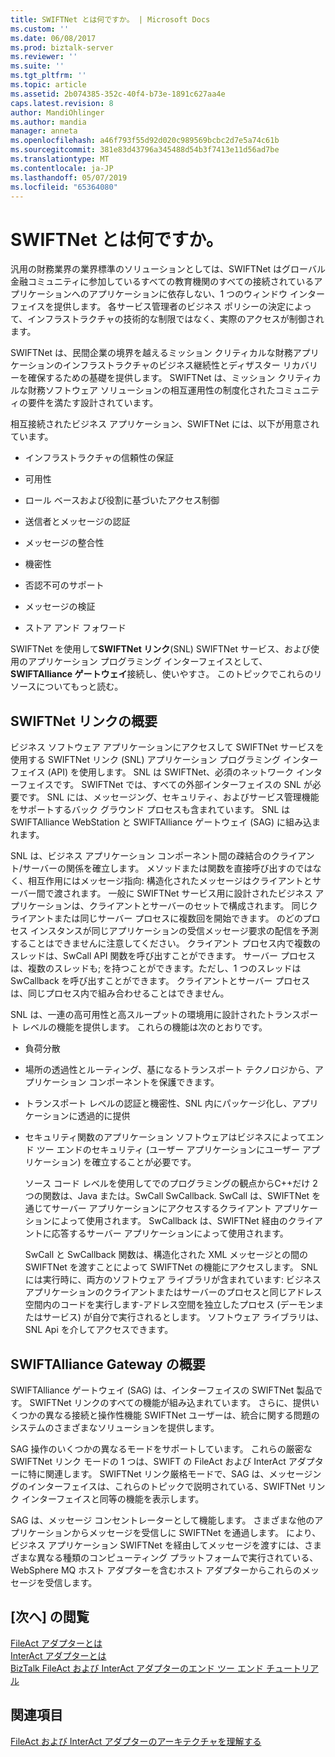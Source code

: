```yaml
---
title: SWIFTNet とは何ですか。 | Microsoft Docs
ms.custom: ''
ms.date: 06/08/2017
ms.prod: biztalk-server
ms.reviewer: ''
ms.suite: ''
ms.tgt_pltfrm: ''
ms.topic: article
ms.assetid: 2b074385-352c-40f4-b73e-1891c627aa4e
caps.latest.revision: 8
author: MandiOhlinger
ms.author: mandia
manager: anneta
ms.openlocfilehash: a46f793f55d92d020c989569bcbc2d7e5a74c61b
ms.sourcegitcommit: 381e83d43796a345488d54b3f7413e11d56ad7be
ms.translationtype: MT
ms.contentlocale: ja-JP
ms.lasthandoff: 05/07/2019
ms.locfileid: "65364080"
---
```

# <a name="what-is-swiftnet"></a>SWIFTNet とは何ですか。
汎用の財務業界の業界標準のソリューションとしては、SWIFTNet はグローバル金融コミュニティに参加しているすべての教育機関のすべての接続されているアプリケーションへのアプリケーションに依存しない、1 つのウィンドウ インターフェイスを提供します。 各サービス管理者のビジネス ポリシーの決定によって、インフラストラクチャの技術的な制限ではなく、実際のアクセスが制御されます。  
  
 SWIFTNet は、民間企業の境界を越えるミッション クリティカルな財務アプリケーションのインフラストラクチャのビジネス継続性とディザスター リカバリーを確保するための基礎を提供します。 SWIFTNet は、ミッション クリティカルな財務ソフトウェア ソリューションの相互運用性の制度化されたコミュニティの要件を満たす設計されています。  
  
 相互接続されたビジネス アプリケーション、SWIFTNet には、以下が用意されています。  
  
-   インフラストラクチャの信頼性の保証  
  
-   可用性  
  
-   ロール ベースおよび役割に基づいたアクセス制御  
  
-   送信者とメッセージの認証  
  
-   メッセージの整合性  
  
-   機密性  
  
-   否認不可のサポート  
  
-   メッセージの検証  
  
-   ストア アンド フォワード  

SWIFTNet を使用して**SWIFTNet リンク**(SNL) SWIFTNet サービス、および使用のアプリケーション プログラミング インターフェイスとして、 **SWIFTAlliance ゲートウェイ**接続し、使いやすさ。 このトピックでこれらのリソースについてもっと読む。

## <a name="swiftnet-link-overview"></a>SWIFTNet リンクの概要

ビジネス ソフトウェア アプリケーションにアクセスして SWIFTNet サービスを使用する SWIFTNet リンク (SNL) アプリケーション プログラミング インターフェイス (API) を使用します。 SNL は SWIFTNet、必須のネットワーク インターフェイスです。 SWIFTNet では、すべての外部インターフェイスの SNL が必要です。 SNL には、メッセージング、セキュリティ、およびサービス管理機能をサポートするバック グラウンド プロセスも含まれています。 SNL は SWIFTAlliance WebStation と SWIFTAlliance ゲートウェイ (SAG) に組み込まれます。  
  
 SNL は、ビジネス アプリケーション コンポーネント間の疎結合のクライアント/サーバーの関係を確立します。 メソッドまたは関数を直接呼び出すのではなく、相互作用にはメッセージ指向: 構造化されたメッセージはクライアントとサーバー間で渡されます。 一般に SWIFTNet サービス用に設計されたビジネス アプリケーションは、クライアントとサーバーのセットで構成されます。 同じクライアントまたは同じサーバー プロセスに複数回を開始できます。 のどのプロセス インスタンスが同じアプリケーションの受信メッセージ要求の配信を予測することはできませんに注意してください。 クライアント プロセス内で複数のスレッドは、SwCall API 関数を呼び出すことができます。 サーバー プロセスは、複数のスレッドも; を持つことができます。ただし、1 つのスレッドは SwCallback を呼び出すことができます。 クライアントとサーバー プロセスは、同じプロセス内で組み合わせることはできません。  
  
 SNL は、一連の高可用性と高スループットの環境用に設計されたトランスポート レベルの機能を提供します。 これらの機能は次のとおりです。  
  
- 負荷分散  
  
- 場所の透過性とルーティング、基になるトランスポート テクノロジから、アプリケーション コンポーネントを保護できます。  
  
- トランスポート レベルの認証と機密性、SNL 内にパッケージ化し、アプリケーションに透過的に提供  
  
- セキュリティ関数のアプリケーション ソフトウェアはビジネスによってエンド ツー エンドのセキュリティ (ユーザー アプリケーションにユーザー アプリケーション) を確立することが必要です。  
  
  ソース コード レベルを使用してでのプログラミングの観点からC++だけ 2 つの関数は、Java または。SwCall SwCallback. SwCall は、SWIFTNet を通じてサーバー アプリケーションにアクセスするクライアント アプリケーションによって使用されます。 SwCallback は、SWIFTNet 経由のクライアントに応答するサーバー アプリケーションによって使用されます。  
  
  SwCall と SwCallback 関数は、構造化された XML メッセージとの間の SWIFTNet を渡すことによって SWIFTNet の機能にアクセスします。 SNL には実行時に、両方のソフトウェア ライブラリが含まれています: ビジネス アプリケーションのクライアントまたはサーバーのプロセスと同じアドレス空間内のコードを実行します-アドレス空間を独立したプロセス (デーモンまたはサービス) が自分で実行されるとします。 ソフトウェア ライブラリは、SNL Api を介してアクセスできます。  

## <a name="swiftalliance-gateway-overview"></a>SWIFTAlliance Gateway の概要
  
SWIFTAlliance ゲートウェイ (SAG) は、インターフェイスの SWIFTNet 製品です。 SWIFTNet リンクのすべての機能が組み込まれています。 さらに、提供いくつかの異なる接続と操作性機能 SWIFTNet ユーザーは、統合に関する問題のシステムのさまざまなソリューションを提供します。  
  
 SAG 操作のいくつかの異なるモードをサポートしています。 これらの厳密な SWIFTNet リンク モードの 1 つは、SWIFT の FileAct および InterAct アダプターに特に関連します。 SWIFTNet リンク厳格モードで、SAG は、メッセージングのインターフェイスは、これらのトピックで説明されている、SWIFTNet リンク インターフェイスと同等の機能を表示します。  
  
 SAG は、メッセージ コンセントレーターとして機能します。 さまざまな他のアプリケーションからメッセージを受信しに SWIFTNet を通過します。 により、ビジネス アプリケーション SWIFTNet を経由してメッセージを渡すには、さまざまな異なる種類のコンピューティング プラットフォームで実行されている、WebSphere MQ ホスト アダプターを含むホスト アダプターからこれらのメッセージを受信します。  
 
 ## <a name="next-reading"></a>[次へ] の閲覧
 
 [FileAct アダプターとは](../../adapters-and-accelerators/fileact-interact/what-is-the-fileact-adapter.md)  
 [InterAct アダプターとは](../../adapters-and-accelerators/fileact-interact/what-is-the-interact-adapter.md)  
 [BizTalk FileAct および InterAct アダプターのエンド ツー エンド チュートリアル](../../adapters-and-accelerators/fileact-interact/biztalk-fileact-and-interact-adapters-end-to-end-tutorial.md)
 
 ## <a name="see-also"></a>関連項目
 [FileAct および InterAct アダプターのアーキテクチャを理解する](../../adapters-and-accelerators/fileact-interact/understanding-fileact-and-interact-adapter-architecture.md)